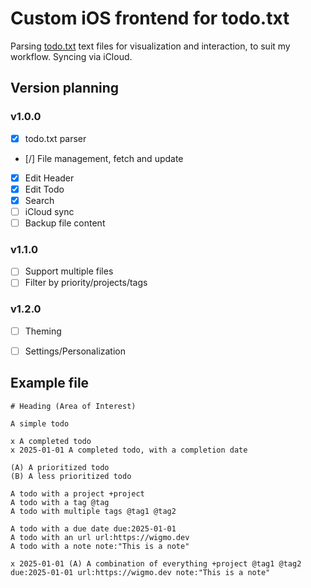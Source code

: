 # Custom iOS frontend for todo.txt

Parsing [todo.txt](http://todotxt.org/) text files for visualization and interaction, to suit my workflow. Syncing via iCloud.

## Version planning

### v1.0.0

- [x] todo.txt parser
- [/] File management, fetch and update
- [x] Edit Header
- [x] Edit Todo
- [x] Search
- [ ] iCloud sync
- [ ] Backup file content

### v1.1.0

- [ ] Support multiple files
- [ ] Filter by priority/projects/tags

### v1.2.0

- [ ] Theming
- [ ] Settings/Personalization


## Example file 

```
# Heading (Area of Interest)

A simple todo

x A completed todo
x 2025-01-01 A completed todo, with a completion date 

(A) A prioritized todo
(B) A less prioritized todo

A todo with a project +project
A todo with a tag @tag
A todo with multiple tags @tag1 @tag2

A todo with a due date due:2025-01-01
A todo with an url url:https://wigmo.dev
A todo with a note note:"This is a note"

x 2025-01-01 (A) A combination of everything +project @tag1 @tag2 due:2025-01-01 url:https://wigmo.dev note:"This is a note"
```
